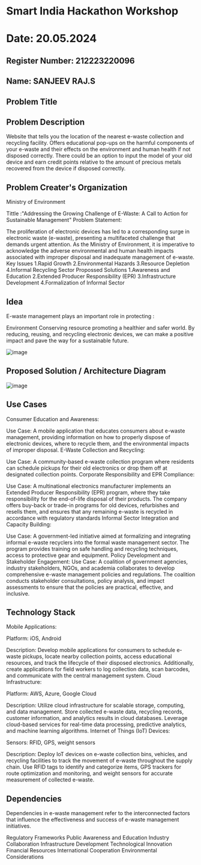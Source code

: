 # Smart India Hackathon Workshop
# Date: 20.05.2024
## Register Number: 212223220096
## Name: SANJEEV RAJ.S
## Problem Title
## Problem Description
Website that tells you the location of the nearest e-waste collection and recycling facility. Offers educational pop-ups on the harmful components of your e-waste and their effects on the environment and human health if not disposed correctly. There could be an option to input the model of your old device and earn credit points relative to the amount of precious metals recovered from the device if disposed correctly.
## Problem Creater's Organization
Ministry of Environment

Tittle :"Addressing the Growing Challenge of E-Waste: A Call to Action for Sustainable Management"
Problem Statement:

The proliferation of electronic devices has led to a corresponding surge in electronic waste (e-waste), presenting a multifaceted challenge that demands urgent attention. As the Ministry of Environment, it is imperative to acknowledge the adverse environmental and human health impacts associated with improper disposal and inadequate management of e-waste.
Key Issues
1.Rapid Growth 2.Environmental Hazards 3.Resource Depletion 4.Informal Recycling Sector Propossed Solutions 1.Awareness and Education 2.Extended Producer Responsibility (EPR) 3.Infrastructure Development 4.Formalization of Informal Sector

## Idea

E-waste management plays an important role in protecting :

Environment Conserving resource promoting a healthier and safer world. By reducing, reusing, and recycling electronic devices, we can make a positive impact and pave the way for a sustainable future.

![image](https://github.com/sanjeevrajshanmugam/SIHPS/assets/151383137/a16aaef1-e10c-4c70-b161-b82e0943a1af)

## Proposed Solution / Architecture Diagram

![image](https://github.com/sanjeevrajshanmugam/SIHPS/assets/151383137/0786131b-93eb-41a9-af61-25714509b278)


## Use Cases

Consumer Education and Awareness:

Use Case: A mobile application that educates consumers about e-waste management, providing information on how to properly dispose of electronic devices, where to recycle them, and the environmental impacts of improper disposal.
E-Waste Collection and Recycling:

Use Case: A community-based e-waste collection program where residents can schedule pickups for their old electronics or drop them off at designated collection points.
Corporate Responsibility and EPR Compliance:

Use Case: A multinational electronics manufacturer implements an Extended Producer Responsibility (EPR) program, where they take responsibility for the end-of-life disposal of their products. The company offers buy-back or trade-in programs for old devices, refurbishes and resells them, and ensures that any remaining e-waste is recycled in accordance with regulatory standards
Informal Sector Integration and Capacity Building:

Use Case: A government-led initiative aimed at formalizing and integrating informal e-waste recyclers into the formal waste management sector. The program provides training on safe handling and recycling techniques, access to protective gear and equipment.
Policy Development and Stakeholder Engagement:
Use Case: A coalition of government agencies, industry stakeholders, NGOs, and academia collaborates to develop comprehensive e-waste management policies and regulations. The coalition conducts stakeholder consultations, policy analysis, and impact assessments to ensure that the policies are practical, effective, and inclusive.

## Technology Stack

Mobile Applications:

Platform: iOS, Android

Description: Develop mobile applications for consumers to schedule e-waste pickups, locate nearby collection points, access educational resources, and track the lifecycle of their disposed electronics. Additionally, create applications for field workers to log collection data, scan barcodes, and communicate with the central management system.
Cloud Infrastructure:

Platform: AWS, Azure, Google Cloud

Description: Utilize cloud infrastructure for scalable storage, computing, and data management. Store collected e-waste data, recycling records, customer information, and analytics results in cloud databases. Leverage cloud-based services for real-time data processing, predictive analytics, and machine learning algorithms.
Internet of Things (IoT) Devices:

Sensors: RFID, GPS, weight sensors

Description: Deploy IoT devices on e-waste collection bins, vehicles, and recycling facilities to track the movement of e-waste throughout the supply chain. Use RFID tags to identify and categorize items, GPS trackers for route optimization and monitoring, and weight sensors for accurate measurement of collected e-waste.

## Dependencies

Dependencies in e-waste management refer to the interconnected factors that influence the effectiveness and success of e-waste management initiatives.

Regulatory Frameworks Public Awareness and Education Industry Collaboration Infrastructure Development Technological Innovation Financial Resources International Cooperation Environmental Considerations
